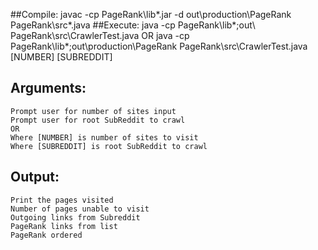 ##Compile:
    javac -cp PageRank\lib\*.jar -d out\production\PageRank PageRank\src\*.java
##Execute:
    java -cp PageRank\lib\*;out\ PageRank\src\CrawlerTest.java
    OR 
    java -cp PageRank\lib\*;out\production\PageRank PageRank\src\CrawlerTest.java [NUMBER] [SUBREDDIT]
    
## Arguments:
    Prompt user for number of sites input
    Prompt user for root SubReddit to crawl
    OR
    Where [NUMBER] is number of sites to visit
    Where [SUBREDDIT] is root SubReddit to crawl 
    
## Output:
    Print the pages visited
    Number of pages unable to visit
    Outgoing links from Subreddit
    PageRank links from list
    PageRank ordered